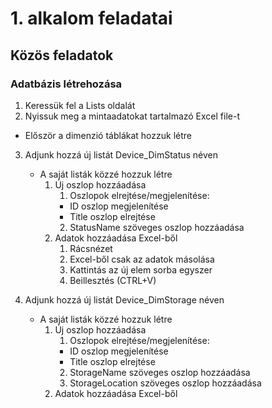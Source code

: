 # 1. alkalom feladatai

## Közös feladatok

### Adatbázis létrehozása
1. Keressük fel a Lists oldalát
2. Nyissuk meg a mintaadatokat tartalmazó Excel file-t
- Először a dimenzió táblákat hozzuk létre
3. Adjunk hozzá új listát Device_DimStatus néven
    - A saját listák közzé hozzuk létre
        1. Új oszlop hozzáadása
            1. Oszlopok elrejtése/megjelenítése:
             - ID oszlop megjelenítése
             - Title oszlop elrejtése
            2. StatusName szöveges oszlop hozzáadása
        2. Adatok hozzáadása Excel-ből
            1. Rácsnézet
            2. Excel-ből csak az adatok másolása
            3. Kattintás az új elem sorba egyszer
            4. Beillesztés (CTRL+V)

4. Adjunk hozzá új listát Device_DimStorage néven
    - A saját listák közzé hozzuk létre
        1. Új oszlop hozzáadása
            1. Oszlopok elrejtése/megjelenítése:
             - ID oszlop megjelenítése
             - Title oszlop elrejtése
            2. StorageName szöveges oszlop hozzáadása
            3. StorageLocation szöveges oszlop hozzáadása
        2. Adatok hozzáadása Excel-ből
